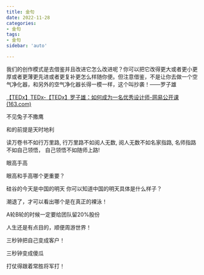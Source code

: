 ```yaml
---
title: 金句
date: 2022-11-28
categories:
- 金句
tags:
- 金句
sidebar: 'auto'

---
```


我们的创作模式是去借鉴并且改进它怎么改进呢？你可以把它改得更大或者更小更厚或者更薄更先进或者更复补更怎么样随你便。但注意借鉴，不是让你去做一个空气净化器，和另外的空气净化器长得一模一样，这个叫抄袭！——罗子雄

[【TEDx】TEDx-【TEDx】罗子雄：如何成为一名优秀设计师-网易公开课 (163.com)](https://open.163.com/newview/movie/free?pid=MATL76APV&mid=MATL8FCBM)

不见兔子不撒鹰

和的前提是天时地利

读万卷书不如行万里路,
行万里路不如阅人无数,
阅人无数不如名家指路,
名师指路不如自己领悟，
自己领悟不如随师上路!

眼高手高

眼高和手高哪个更重要？

硅谷的今天是中国的明天
你可以知道中国的明天具体是什么样子？

潮退了，才可以看出哪个是在真正的裸泳！

A轮B轮的时候一定要给团队留20%股份

人生还是有点目的，顺便周游世界！

三秒钟把自己变成客户！

三秒钟变成傻瓜

打仗得跟着常胜将军打！